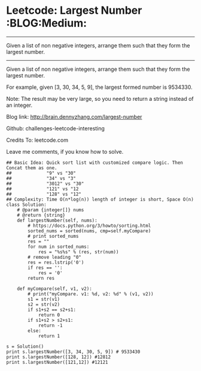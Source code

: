 # Leetcode: Largest Number     :BLOG:Medium:


---

Given a list of non negative integers, arrange them such that they form the largest number.  

---

Given a list of non negative integers, arrange them such that they form the largest number.  

For example, given [3, 30, 34, 5, 9], the largest formed number is 9534330.  

Note: The result may be very large, so you need to return a string instead of an integer.  

Blog link: <http://brain.dennyzhang.com/largest-number>  

Github: challenges-leetcode-interesting  

Credits To: leetcode.com  

Leave me comments, if you know how to solve.  

    ## Basic Idea: Quick sort list with customized compare logic. Then Concat them as one.
    ##             "9" vs "30"
    ##             "34" vs "3"
    ##             "3012" vs "30"
    ##             "121" vs "12
    ##             "128" vs "12"
    ## Complexity: Time O(n*log(n)) length of integer is short, Space O(n)
    class Solution:
        # @param {integer[]} nums
        # @return {string}
        def largestNumber(self, nums):
            # https://docs.python.org/3/howto/sorting.html
            sorted_nums = sorted(nums, cmp=self.myCompare)
            # print sorted_nums
            res = ""
            for num in sorted_nums:
                res = "%s%s" % (res, str(num))
            # remove leading "0"
            res = res.lstrip('0')
            if res == '':
                res = '0'
            return res
    
        def myCompare(self, v1, v2):
            # print("myCompare. v1: %d, v2: %d" % (v1, v2))
            s1 = str(v1)
            s2 = str(v2)
            if s1+s2 == s2+s1:
                return 0
            if s1+s2 > s2+s1:
                return -1
            else:
                return 1
    
    s = Solution()
    print s.largestNumber([3, 34, 30, 5, 9]) # 9533430
    print s.largestNumber([128, 12]) #12812
    print s.largestNumber([121,12]) #12121